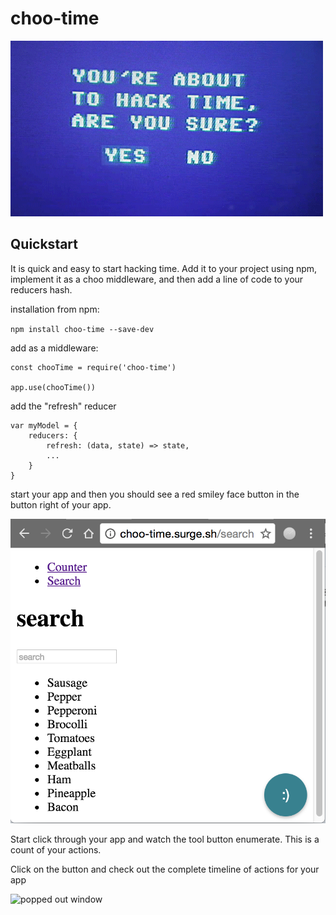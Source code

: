 # choo-time 

![asdfasdf](./assets/hacktime.gif)

## Quickstart

It is quick and easy to start hacking time. Add it to your project using npm, implement it as a choo middleware, and then add a line of code to your reducers hash.

installation from npm:

 `npm install choo-time --save-dev`

add as a middleware:

```
const chooTime = require('choo-time')

app.use(chooTime())
```

add the "refresh" reducer

``` 
var myModel = {
    reducers: {
        refresh: (data, state) => state,
        ...
    }
}
```

start your app and then you should see a red smiley face button
in the button right of your app. 

![happy face](./assets/happyface.png)

Start click through your app and watch the tool button enumerate. 
This is a count of your actions. 

Click on the button and check out the complete timeline of actions for your app

![popped out window](![screenshot](http://i.imgur.com/eWPtjio.png))
